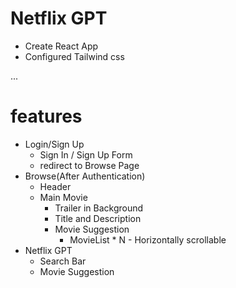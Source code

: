 # Netflix GPT

- Create React App
- Configured Tailwind css

...

# features 
- Login/Sign Up
    - Sign In / Sign Up Form
    - redirect to Browse Page
- Browse(After Authentication)
    - Header
    - Main Movie
        - Trailer in Background
        - Title and Description
        - Movie Suggestion
            - MovieList * N - Horizontally scrollable
- Netflix GPT
    - Search Bar
    - Movie Suggestion

